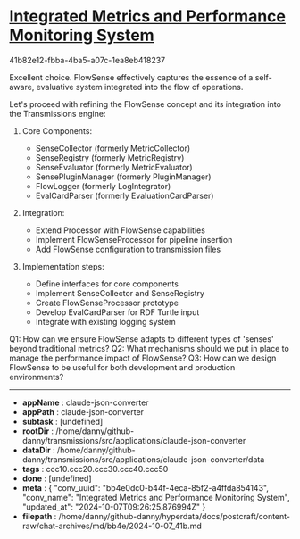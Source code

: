 # [Integrated Metrics and Performance Monitoring System](https://claude.ai/chat/bb4e0dc0-b44f-4eca-85f2-a4ffda854143)

41b82e12-fbba-4ba5-a07c-1ea8eb418237

 Excellent choice. FlowSense effectively captures the essence of a self-aware, evaluative system integrated into the flow of operations.

Let's proceed with refining the FlowSense concept and its integration into the Transmissions engine:

1. Core Components:
   - SenseCollector (formerly MetricCollector)
   - SenseRegistry (formerly MetricRegistry)
   - SenseEvaluator (formerly MetricEvaluator)
   - SensePluginManager (formerly PluginManager)
   - FlowLogger (formerly LogIntegrator)
   - EvalCardParser (formerly EvaluationCardParser)

2. Integration:
   - Extend Processor with FlowSense capabilities
   - Implement FlowSenseProcessor for pipeline insertion
   - Add FlowSense configuration to transmission files

3. Implementation steps:
   - Define interfaces for core components
   - Implement SenseCollector and SenseRegistry
   - Create FlowSenseProcessor prototype
   - Develop EvalCardParser for RDF Turtle input
   - Integrate with existing logging system

Q1: How can we ensure FlowSense adapts to different types of 'senses' beyond traditional metrics?
Q2: What mechanisms should we put in place to manage the performance impact of FlowSense?
Q3: How can we design FlowSense to be useful for both development and production environments?

---

* **appName** : claude-json-converter
* **appPath** : claude-json-converter
* **subtask** : [undefined]
* **rootDir** : /home/danny/github-danny/transmissions/src/applications/claude-json-converter
* **dataDir** : /home/danny/github-danny/transmissions/src/applications/claude-json-converter/data
* **tags** : ccc10.ccc20.ccc30.ccc40.ccc50
* **done** : [undefined]
* **meta** : {
  "conv_uuid": "bb4e0dc0-b44f-4eca-85f2-a4ffda854143",
  "conv_name": "Integrated Metrics and Performance Monitoring System",
  "updated_at": "2024-10-07T09:26:25.876994Z"
}
* **filepath** : /home/danny/github-danny/hyperdata/docs/postcraft/content-raw/chat-archives/md/bb4e/2024-10-07_41b.md